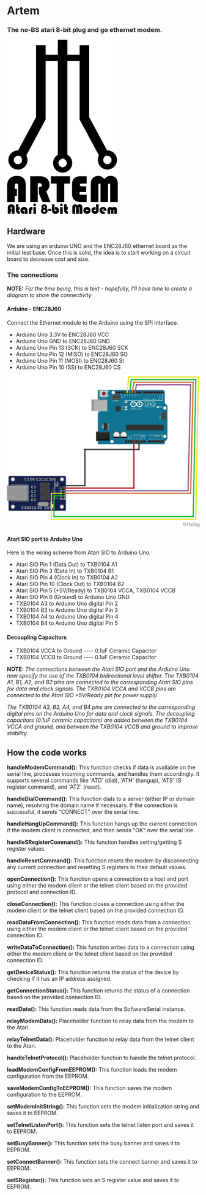 # Artem 
### The no-BS atari 8-bit plug and go ethernet modem.

![ARTEM_LOGO](images/artem-logo.png)

## Hardware
We are using an arduino UNO and the ENC28J60 ethernet board as the initial test base.  Once this is solid, the idea is to start working on a circuit board to decrease cost and size.

### The connections
**NOTE:** *For the time being, this is text - hopefully, I'll have time to create a diagram to show the connectivity*

#### Arduino - ENC28J60
Connect the Ethernet module to the Arduino using the SPI interface.

* Arduino Uno 3.3V to ENC28J60 VCC
* Arduino Uno GND to ENC28J60 GND
* Arduino Uno Pin 13 (SCK) to ENC28J60 SCK
* Arduino Uno Pin 12 (MISO) to ENC28J60 SO
* Arduino Uno Pin 11 (MOSI) to ENC28J60 SI
* Arduino Uno Pin 10 (SS) to ENC28J60 CS

![Arduino_to_ENC28J60](images/Arduino_to_ENC28J60.png)

#### Atari SIO port to Arduino Uno
Here is the wiring scheme from Atari SIO to Arduino Uno:

* Atari SIO Pin 1 (Data Out) to TXB0104 A1
* Atari SIO Pin 3 (Data In) to TXB0104 B1
* Atari SIO Pin 4 (Clock In) to TXB0104 A2
* Atari SIO Pin 10 (Clock Out) to TXB0104 B2
* Atari SIO Pin 5 (+5V/Ready) to TXB0104 VCCA, TXB0104 VCCB
* Atari SIO Pin 6 (Ground) to Arduino Uno GND
* TXB0104 A3 to Arduino Uno digital Pin 2
* TXB0104 B3 to Arduino Uno digital Pin 3
* TXB0104 A4 to Arduino Uno digital Pin 4
* TXB0104 B4 to Arduino Uno digital Pin 5

#### Decoupling Capacitors
* TXB0104 VCCA to Ground ---- 0.1uF Ceramic Capacitor
* TXB0104 VCCB to Ground ---- 0.1uF Ceramic Capacitor

**NOTE:** *The connections between the Atari SIO port and the Arduino Uno now specify the use of the TXB0104 bidirectional level shifter. The TXB0104 A1, B1, A2, and B2 pins are connected to the corresponding Atari SIO pins for data and clock signals. The TXB0104 VCCA and VCCB pins are connected to the Atari SIO +5V/Ready pin for power supply.*

*The TXB0104 A3, B3, A4, and B4 pins are connected to the corresponding digital pins on the Arduino Uno for data and clock signals. The decoupling capacitors (0.1uF ceramic capacitors) are added between the TXB0104 VCCA and ground, and between the TXB0104 VCCB and ground to improve stability.*

## How the code works

**handleModemCommand():** This function checks if data is available on the serial line, processes incoming commands, and handles them accordingly. It supports several commands like 'ATD' (dial), 'ATH' (hangup), 'ATS' (S register command), and 'ATZ' (reset).

**handleDialCommand():** This function dials to a server (either IP or domain name), resolving the domain name if necessary. If the connection is successful, it sends "CONNECT" over the serial line.

**handleHangUpCommand():** This function hangs up the current connection if the modem client is connected, and then sends "OK" over the serial line.

**handleSRegisterCommand():** This function handles setting/getting S register values.

**handleResetCommand():** This function resets the modem by disconnecting any current connection and resetting S registers to their default values.

**openConnection():** This function opens a connection to a host and port using either the modem client or the telnet client based on the provided protocol and connection ID.

**closeConnection():** This function closes a connection using either the modem client or the telnet client based on the provided connection ID.

**readDataFromConnection():** This function reads data from a connection using either the modem client or the telnet client based on the provided connection ID.

**writeDataToConnection():** This function writes data to a connection using either the modem client or the telnet client based on the provided connection ID.

**getDeviceStatus():** This function returns the status of the device by checking if it has an IP address assigned.

**getConnectionStatus():** This function returns the status of a connection based on the provided connection ID.

**readData():** This function reads data from the SoftwareSerial instance.

**relayModemData():** Placeholder function to relay data from the modem to the Atari.

**relayTelnetData():** Placeholder function to relay data from the telnet client to the Atari.

**handleTelnetProtocol():** Placeholder function to handle the telnet protocol.

**loadModemConfigFromEEPROM():** This function loads the modem configuration from the EEPROM.

**saveModemConfigToEEPROM():** This function saves the modem configuration to the EEPROM.

**setModemInitString():** This function sets the modem initialization string and saves it to EEPROM.

**setTelnetListenPort():** This function sets the telnet listen port and saves it to EEPROM.

**setBusyBanner():** This function sets the busy banner and saves it to EEPROM.

**setConnectBanner():** This function sets the connect banner and saves it to EEPROM.

**setSRegister():** This function sets an S register value and saves it to EEPROM.
